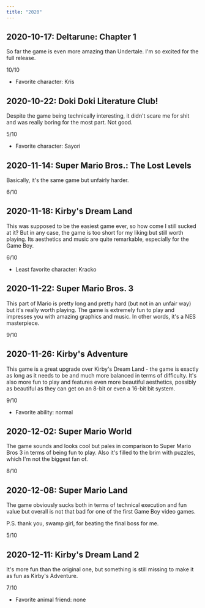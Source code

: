 ```yaml
---
title: "2020"
---
```


## 2020-10-17: Deltarune: Chapter 1

So far the game is even more amazing than Undertale. I'm so excited
for the full release.

10/10

* Favorite character: Kris

## 2020-10-22: Doki Doki Literature Club!

Despite the game being technically interesting, it didn't scare me for
shit and was really boring for the most part. Not good.

5/10

* Favorite character: Sayori

## 2020-11-14: Super Mario Bros.: The Lost Levels

Basically, it's the same game but unfairly harder.

6/10

## 2020-11-18: Kirby's Dream Land

This was supposed to be the easiest game ever, so how come I still
sucked at it? But in any case, the game is too short for my liking but
still worth playing. Its aesthetics and music are quite remarkable,
especially for the Game Boy.

6/10

* Least favorite character: Kracko

## 2020-11-22: Super Mario Bros. 3

This part of Mario is pretty long and pretty hard (but not in an
unfair way) but it's really worth playing. The game is extremely fun
to play and impresses you with amazing graphics and music. In other
words, it's a NES masterpiece.

9/10

## 2020-11-26: Kirby's Adventure

This game is a great upgrade over Kirby's Dream Land - the game is
exactly as long as it needs to be and much more balanced in terms of
difficulty. It's also more fun to play and features even more
beautiful aesthetics, possibly as beautiful as they can get on an
8-bit or even a 16-bit bit system.

9/10

* Favorite ability: normal

## 2020-12-02: Super Mario World

The game sounds and looks cool but pales in comparison to Super Mario
Bros 3 in terms of being fun to play. Also it's filled to the brim
with puzzles, which I'm not the biggest fan of.

8/10

## 2020-12-08: Super Mario Land

The game obviously sucks both in terms of technical execution and fun
value but overall is not that bad for one of the first Game Boy video
games.

P.S. thank you, swamp girl, for beating the final boss for me.

5/10

## 2020-12-11: Kirby's Dream Land 2

It's more fun than the original one, but something is still missing to
make it as fun as Kirby's Adventure.

7/10

* Favorite animal friend: none
